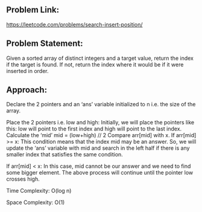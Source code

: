 ## Problem Link:
https://leetcode.com/problems/search-insert-position/

## Problem Statement:
Given a sorted array of distinct integers and a target value, return the index if the target is found. If not, return the index where it would be if it were inserted in order.

## Approach:
Declare the 2 pointers and an ‘ans’ variable initialized to n i.e. the size of the array.

Place the 2 pointers i.e. low and high: Initially, we will place the pointers like this: low will point to the first index and high will point to the last index.
Calculate the ‘mid’
mid = (low+high) // 2
Compare arr[mid] with x.
If arr[mid] >= x: This condition means that the index mid may be an answer. So, we will update the ‘ans’ variable with mid and search in the left half if there is any smaller index that satisfies the same condition.


If arr[mid] < x: In this case, mid cannot be our answer and we need to find some bigger element.
The above process will continue until the pointer low crosses high.

Time Complexity:
O(log n)

Space Complexity:
O(1)
